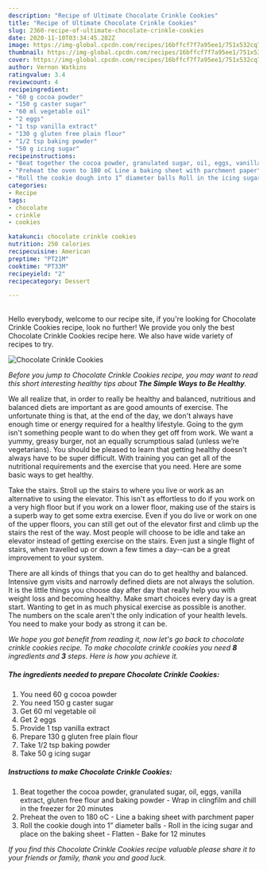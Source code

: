 ```yaml
---
description: "Recipe of Ultimate Chocolate Crinkle Cookies"
title: "Recipe of Ultimate Chocolate Crinkle Cookies"
slug: 2360-recipe-of-ultimate-chocolate-crinkle-cookies
date: 2020-11-10T03:34:45.282Z
image: https://img-global.cpcdn.com/recipes/16bffcf7f7a95ee1/751x532cq70/chocolate-crinkle-cookies-recipe-main-photo.jpg
thumbnail: https://img-global.cpcdn.com/recipes/16bffcf7f7a95ee1/751x532cq70/chocolate-crinkle-cookies-recipe-main-photo.jpg
cover: https://img-global.cpcdn.com/recipes/16bffcf7f7a95ee1/751x532cq70/chocolate-crinkle-cookies-recipe-main-photo.jpg
author: Vernon Watkins
ratingvalue: 3.4
reviewcount: 4
recipeingredient:
- "60 g cocoa powder"
- "150 g caster sugar"
- "60 ml vegetable oil"
- "2 eggs"
- "1 tsp vanilla extract"
- "130 g gluten free plain flour"
- "1/2 tsp baking powder"
- "50 g icing sugar"
recipeinstructions:
- "Beat together the cocoa powder, granulated sugar, oil, eggs, vanilla extract, gluten free flour and baking powder Wrap in clingfilm and chill in the freezer for 20 minutes"
- "Preheat the oven to 180 oC Line a baking sheet with parchment paper"
- "Roll the cookie dough into 1” diameter balls Roll in the icing sugar and place on the baking sheet Flatten Bake for 12 minutes"
categories:
- Recipe
tags:
- chocolate
- crinkle
- cookies

katakunci: chocolate crinkle cookies 
nutrition: 250 calories
recipecuisine: American
preptime: "PT21M"
cooktime: "PT33M"
recipeyield: "2"
recipecategory: Dessert

---
```

<br>
Hello everybody, welcome to our recipe site, if you're looking for Chocolate Crinkle Cookies recipe, look no further! We provide you only the best Chocolate Crinkle Cookies recipe here. We also have wide variety of recipes to try.
<br>


![Chocolate Crinkle Cookies](https://img-global.cpcdn.com/recipes/16bffcf7f7a95ee1/751x532cq70/chocolate-crinkle-cookies-recipe-main-photo.jpg)

<i>Before you jump to Chocolate Crinkle Cookies recipe, you may want to read this short interesting healthy tips about <strong>The Simple Ways to Be Healthy</strong>.</i>

We all realize that, in order to really be healthy and balanced, nutritious and balanced diets are important as are good amounts of exercise. The unfortunate thing is that, at the end of the day, we don't always have enough time or energy required for a healthy lifestyle. Going to the gym isn't something people want to do when they get off from work. We want a yummy, greasy burger, not an equally scrumptious salad (unless we’re vegetarians). You should be pleased to learn that getting healthy doesn't always have to be super difficult. With training you can get all of the nutritional requirements and the exercise that you need. Here are some basic ways to get healthy.

Take the stairs. Stroll up the stairs to where you live or work as an alternative to using the elevator. This isn't as effortless to do if you work on a very high floor but if you work on a lower floor, making use of the stairs is a superb way to get some extra exercise. Even if you do live or work on one of the upper floors, you can still get out of the elevator first and climb up the stairs the rest of the way. Most people will choose to be idle and take an elevator instead of getting exercise on the stairs. Even just a single flight of stairs, when travelled up or down a few times a day--can be a great improvement to your system. 

There are all kinds of things that you can do to get healthy and balanced. Intensive gym visits and narrowly defined diets are not always the solution. It is the little things you choose day after day that really help you with weight loss and becoming healthy. Make smart choices every day is a great start. Wanting to get in as much physical exercise as possible is another. The numbers on the scale aren't the only indication of your health levels. You need to make your body as strong it can be. 


<i>We hope you got benefit from reading it, now let's go back to chocolate crinkle cookies recipe. To make chocolate crinkle cookies you need <strong>8</strong> ingredients and <strong>3</strong> steps. Here is how you achieve it.
</i>

##### The ingredients needed to prepare Chocolate Crinkle Cookies:

1. You need 60 g cocoa powder
1. You need 150 g caster sugar
1. Get 60 ml vegetable oil
1. Get 2 eggs
1. Provide 1 tsp vanilla extract
1. Prepare 130 g gluten free plain flour
1. Take 1/2 tsp baking powder
1. Take 50 g icing sugar


##### Instructions to make Chocolate Crinkle Cookies:

1. Beat together the cocoa powder, granulated sugar, oil, eggs, vanilla extract, gluten free flour and baking powder - Wrap in clingfilm and chill in the freezer for 20 minutes
1. Preheat the oven to 180 oC - Line a baking sheet with parchment paper
1. Roll the cookie dough into 1” diameter balls - Roll in the icing sugar and place on the baking sheet - Flatten - Bake for 12 minutes


<i>If you find this Chocolate Crinkle Cookies recipe valuable please share it to your friends or family, thank you and good luck.</i>
